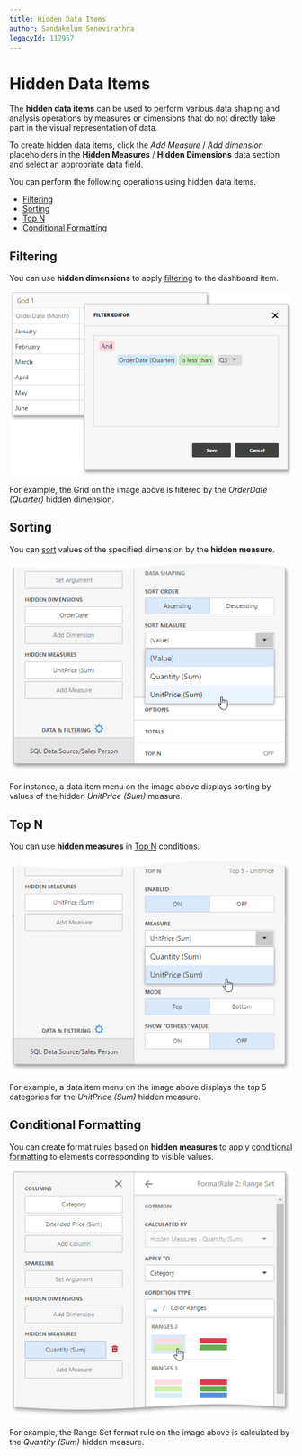 ```yaml
---
title: Hidden Data Items
author: Sandakelum Senevirathna
legacyId: 117957
---
```

# Hidden Data Items
The **hidden data items** can be used to perform various data shaping and analysis operations by measures or dimensions that do not directly take part in the visual representation of data.

To create hidden data items, click the _Add Measure_ / _Add dimension_ placeholders in the **Hidden Measures** / **Hidden Dimensions** data section and select an appropriate data field.

You can perform the following operations using hidden data items.
* [Filtering](#filtering)
* [Sorting](#sorting)
* [Top N](#topn)
* [Conditional Formatting](#cf)

## <a name="filtering"/>Filtering
You can use **hidden dimensions** to apply [filtering](../data-shaping/filtering.md) to the dashboard item.

![wdd-hidden-data-item-filtering](../../../images/img124648.png)

For example, the Grid on the image above is filtered by the _OrderDate (Quarter)_ hidden dimension.

## <a name="sorting"/>Sorting
You can [sort](../data-shaping/sorting.md) values of the specified dimension by the **hidden measure**.

![wdd-hidden-data-item-sorting](../../../images/img124647.png)

For instance, a data item menu on the image above displays sorting by values of the hidden _UnitPrice (Sum)_ measure.

## <a name="topn"/>Top N
You can use **hidden measures** in [Top N](../data-shaping/top-n.md) conditions.

![wdd-hidden-data-item-top-n](../../../images/img124649.png)

For example, a data item menu on the image above displays the top 5 categories for the _UnitPrice (Sum)_ hidden measure.

## <a name="cf"/>Conditional Formatting
You can create format rules based on **hidden measures** to apply [conditional formatting](../appearance-customization/conditional-formatting.md) to elements corresponding to visible values.

![wdd-hidden-measure-conditional-formating](../../../images/img125668.png)

For example, the Range Set format rule on the image above is calculated by the _Quantity (Sum)_ hidden measure.